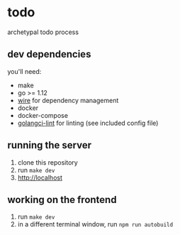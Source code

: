 # todo

archetypal todo process

## dev dependencies

you'll need:

- make
- go >= 1.12
- [wire](https://github.com/google/wire) for dependency management
- docker
- docker-compose
- [golangci-lint](https://github.com/golangci/golangci-lint) for linting (see included config file)

## running the server

1. clone this repository
2. run `make dev`
3. [http://localhost](http://localhost)

## working on the frontend

1. run `make dev`
2. in a different terminal window, run `npm run autobuild`
